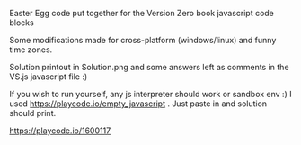 Easter Egg code put together for the Version Zero book javascript code blocks

Some modifications made for cross-platform (windows/linux) and funny time zones.

Solution printout in Solution.png and some answers left as comments in the VS.js javascript file :)

If you wish to run yourself, any js interpreter should work or sandbox env :) I used https://playcode.io/empty_javascript . Just paste in and solution should print.

https://playcode.io/1600117
